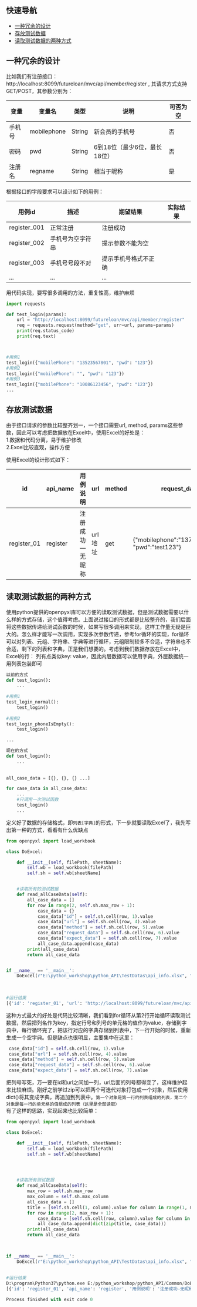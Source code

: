 ## 快速导航
- [一种冗余的设计](#一种冗余的设计）)
- [存放测试数据](#存放测试数据)
- [读取测试数据的两种方式](#读取测试数据的两种方式)





## 一种冗余的设计

比如我们有注册接口：http://localhost:8099/futureloan/mvc/api/member/register , 其请求方式支持GET/POST，其参数分别为：

| 变量 | 变量名 | 类型 | 说明 | 可否为空 |
| -- | -- | -- | -- | -- |
| 手机号 | mobilephone| String | 新会员的手机号 | 否 |
| 密码 | pwd | String | 6到18位（最少6位，最长18位） | 否 |
| 注册名 | regname | String | 相当于昵称 | 是 |

根据接口的字段要求可以设计如下的用例：

| 用例id | 描述 | 期望结果 | 实际结果 |
| -- | -- | -- | -- |
| register_001 | 正常注册  | 注册成功 | |
| register_002 | 手机号为空字符串 | 提示参数不能为空 | |
| register_003 | 手机号号段不对 | 提示手机号格式不正确 | |
| ... | ... | ... |  |

用代码实现，要写很多调用的方法，重复性高，维护麻烦

```python
import requests

def test_login(params):
    url = "http://localhost:8099/futureloan/mvc/api/member/register"
    req = requests.request(method="get", urr=url, params=params)
    print(req.status_code)
    print(req.text)



#用例1
test_login({"mobilePhone": "13523567801", "pwd": "123"})
#用例2
test_login({"mobilePhone": "", "pwd": "123"})
#用例3
test_login({"mobilePhone": "10086123456", "pwd": "123"})
...
```


## 存放测试数据

由于接口请求的参数比较整齐划一，一个接口需要url, method, params这些参数，因此可以考虑把数据放在Excel中，使用Excel的好处是：  
1.数据和代码分离，易于维护修改  
2.Excel比较直观，操作方便  

使用Excel的设计形式如下：  

| id | api_name | 用例说明 | url | method | request_data | expect_data |
| -- | -- | -- | -- | -- | --| -- |
| register_01 | register | 注册成功—无昵称 | url地址 | get|{"mobilephone":"13723456712", "pwd":"test123"}|{"status":1,"code":"10001","data":null,"msg":"注册成功"} |



## 读取测试数据的两种方式
使用python提供的openpyxl库可以方便的读取测试数据，但是测试数据需要以什么样的方式存储，这个值得考虑。上面说过接口的形式都是比较整齐的，我们后面将这些数据传递给测试函数的时候，如果写很多调用来实现，这样工作量无疑是巨大的。怎么样才能写一次调用，实现多次参数传递，参考for循环的实现，for循环可以对列表、元组、字符串、字典等进行循环，元组限制较多不合适，字符串也不合适，剩下的列表和字典，正是我们想要的。考虑到我们数据存放在Excel中，Excel的行： 列有点类似key: value，因此内层数据可以使用字典，外层数据统一用列表包装即可
```python
以前的方式
def test_login():
	...
	
#用例1
test_login_normal():
	test_login()
	
#用例2
test_login_phoneIsEmpty():
	test_login()

...

```

```python
现在的方式
def test_login():
	...
	
	
all_case_data = [{}, {}, {} ...]

for case_data in all_case_data:
	...
	#只调用一次测试函数
	test_login()  
	...
```

定义好了数据的存储格式，即```列表[字典]```的形式，下一步就要读取Excel了，我先写出第一种的方式，看看有什么优缺点   
```python
from openpyxl import load_workbook

class DoExcel:

    def __init__(self, filePath, sheetName):
        self.wb = load_workbook(filePath)
        self.sh = self.wb[sheetName]


    #读取所有的测试数据
    def read_allCaseData(self):
        all_case_data = []
        for row in range(2, self.sh.max_row + 1):
            case_data = {}
            case_data["id"] = self.sh.cell(row, 1).value
            case_data["url"] = self.sh.cell(row, 4).value
            case_data["method"] = self.sh.cell(row, 5).value
            case_data["request_data"] = self.sh.cell(row, 6).value
            case_data["expect_data"] = self.sh.cell(row, 7).value
            all_case_data.append(case_data)
        print(all_case_data)
        return all_case_data


if __name__ == '__main__':
    DoExcel(r"E:\python_workshop\python_API\TestDatas\api_info.xlsx", "case_datas").read_allCaseData()
    
    
    
#运行结果
[{'id': 'register_01', 'url': 'http://localhost:8099/futureloan/mvc/api/member/register', 'method': 'get', 'request_data': '{"mobilephone":"13723456712", "pwd":"test123"}', 'expect_data': '{"status":1,"code":"10001","data":null,"msg":"注册成功"}'}, {'id': 'register_02', 'url': 'http://localhost:8099/futureloan/mvc/api/member/register', 'method': 'get', 'request_data': '{"mobilephone":"13723456713", "pwd":"test123", "regname":"xiaozhai"}', 'expect_data': '{"status":1,"code":"10001","data":null,"msg":"注册成功"}'}, {'id': 'register_03', 'url': 'http://localhost:8099/futureloan/mvc/api/member/register', 'method': 'post', 'request_data': '{"mobilephone":"", "pwd":"test123", "regname":"xiaozhai"}', 'expect_data': '{"status":0,"code":"20103","data":null,"msg":"手机号不能为空"}'}, {'id': 'register_04', 'url': 'http://localhost:8099/futureloan/mvc/api/member/register', 'method': 'get', 'request_data': '{"mobilephone":"13723456715", "pwd":"", "regname":"xiaozhai"}', 'expect_data': '{"status":0,"code":"20103","data":null,"msg":"密码不能为空"}'}, {'id': 'register_05', 'url': 'http://localhost:8099/futureloan/mvc/api/member/register', 'method': 'post', 'request_data': '{"mobilephone":"1372345671", "pwd":"test123", "regname":"xiaozhai"}', 'expect_data': '{"status":0,"code":"20109","data":null,"msg":"手机号码格式不正确"}'}, {'id': 'register_06', 'url': 'http://localhost:8099/futureloan/mvc/api/member/register', 'method': 'get', 'request_data': '{"mobilephone":"137234567156", "pwd":"test123", "regname":"xiaozhai"}', 'expect_data': '{"status":0,"code":"20109","data":null,"msg":"手机号码格式不正确"}'}, {'id': 'register_07', 'url': 'http://localhost:8099/futureloan/mvc/api/member/register', 'method': 'get', 'request_data': '{"mobilephone":"13723456715", "pwd":"test1", "regname":"xiaozhai"}', 'expect_data': '{"status":0,"code":"20108","data":null,"msg":"密码长度必须为6~18"}'}, {'id': 'register_08', 'url': 'http://localhost:8099/futureloan/mvc/api/member/register', 'method': 'get', 'request_data': '{"mobilephone":"13723456715", "pwd":"test123456789012345", "regname":"xiaozhai"}', 'expect_data': '{"status":0,"code":"20108","data":null,"msg":"密码长度必须为6~18"}'}, {'id': 'register_09', 'url': 'http://localhost:8099/futureloan/mvc/api/member/register', 'method': 'get', 'request_data': '{"mobilephone":"13723456713", "pwd":"test123"}', 'expect_data': '{"status":0,"code":"20110","data":null,"msg":"手机号码已被注册"}'}]
```

这种方式最大的好处是代码比较清晰，我们看到for循环从第2行开始循环读取测试数据，然后把列名作为key，指定行号和列号的单元格的值作为value，存储到字典中，每行循环完了，把该行对应的字典存储到列表中，下一行开始的时候，重新生成一个空字典。但是缺点也很明显，主要集中在这里：  

```python
 case_data["id"] = self.sh.cell(row, 1).value
 case_data["url"] = self.sh.cell(row, 4).value
 case_data["method"] = self.sh.cell(row, 5).value
 case_data["request_data"] = self.sh.cell(row, 6).value
 case_data["expect_data"] = self.sh.cell(row, 7).value
```
把列号写死，万一要在id和url之间加一列，url后面的列号都得变了，这样维护起来比较麻烦。刚好之前学过zip可以把两个可迭代对象打包成一个对象，然后使用dict()将其变成字典，再追加到列表中。```第一个对象是第一行的列表组成的列表，第二个对象是每一行的单元格的值组成的列表（这里是全部读取）```  
有了这样的思路，实现起来也比较简单：  


```python
from openpyxl import load_workbook

class DoExcel:

    def __init__(self, filePath, sheetName):
        self.wb = load_workbook(filePath)
        self.sh = self.wb[sheetName]




    #读取所有测试数据
    def read_allCaseData(self):
        max_row = self.sh.max_row
        max_column = self.sh.max_column
        all_case_data = []
        title = [self.sh.cell(1, column).value for column in range(1, max_column + 1)]
        for row in range(2, max_row + 1):
            case_data = [self.sh.cell(row, column).value for column in range(1, self.sh.max_column+1)]
            all_case_data.append(dict(zip(title, case_data)))
        print(all_case_data)
        return all_case_data
        


if __name__ == '__main__':
    DoExcel(r"E:\python_workshop\python_API\TestDatas\api_info.xlsx", "case_datas").read_allCaseData()
    
    
#运行结果
D:\program\Python37\python.exe E:/python_workshop/python_API/Common/DoExcel.py
[{'id': 'register_01', 'api_name': 'register', '用例说明': '注册成功—无昵称', 'url': 'http://localhost:8099/futureloan/mvc/api/member/register', 'method': 'get', 'request_data': '{"mobilephone":"13723456712", "pwd":"test123"}', 'expect_data': '{"status":1,"code":"10001","data":null,"msg":"注册成功"}'}, {'id': 'register_02', 'api_name': 'register', '用例说明': '注册成功—有昵称', 'url': 'http://localhost:8099/futureloan/mvc/api/member/register', 'method': 'get', 'request_data': '{"mobilephone":"13723456713", "pwd":"test123", "regname":"xiaozhai"}', 'expect_data': '{"status":1,"code":"10001","data":null,"msg":"注册成功"}'}, {'id': 'register_03', 'api_name': 'register', '用例说明': '手机号为空', 'url': 'http://localhost:8099/futureloan/mvc/api/member/register', 'method': 'post', 'request_data': '{"mobilephone":"", "pwd":"test123", "regname":"xiaozhai"}', 'expect_data': '{"status":0,"code":"20103","data":null,"msg":"手机号不能为空"}'}, {'id': 'register_04', 'api_name': 'register', '用例说明': '密码为空', 'url': 'http://localhost:8099/futureloan/mvc/api/member/register', 'method': 'get', 'request_data': '{"mobilephone":"13723456715", "pwd":"", "regname":"xiaozhai"}', 'expect_data': '{"status":0,"code":"20103","data":null,"msg":"密码不能为空"}'}, {'id': 'register_05', 'api_name': 'register', '用例说明': '手机号长度少于11位', 'url': 'http://localhost:8099/futureloan/mvc/api/member/register', 'method': 'post', 'request_data': '{"mobilephone":"1372345671", "pwd":"test123", "regname":"xiaozhai"}', 'expect_data': '{"status":0,"code":"20109","data":null,"msg":"手机号码格式不正确"}'}, {'id': 'register_06', 'api_name': 'register', '用例说明': '手机号长度多于11位', 'url': 'http://localhost:8099/futureloan/mvc/api/member/register', 'method': 'get', 'request_data': '{"mobilephone":"137234567156", "pwd":"test123", "regname":"xiaozhai"}', 'expect_data': '{"status":0,"code":"20109","data":null,"msg":"手机号码格式不正确"}'}, {'id': 'register_07', 'api_name': 'register', '用例说明': '密码长度少于8位', 'url': 'http://localhost:8099/futureloan/mvc/api/member/register', 'method': 'get', 'request_data': '{"mobilephone":"13723456715", "pwd":"test1", "regname":"xiaozhai"}', 'expect_data': '{"status":0,"code":"20108","data":null,"msg":"密码长度必须为6~18"}'}, {'id': 'register_08', 'api_name': 'register', '用例说明': '密码长度多于18位', 'url': 'http://localhost:8099/futureloan/mvc/api/member/register', 'method': 'get', 'request_data': '{"mobilephone":"13723456715", "pwd":"test123456789012345", "regname":"xiaozhai"}', 'expect_data': '{"status":0,"code":"20108","data":null,"msg":"密码长度必须为6~18"}'}, {'id': 'register_09', 'api_name': 'register', '用例说明': '重复注册', 'url': 'http://localhost:8099/futureloan/mvc/api/member/register', 'method': 'get', 'request_data': '{"mobilephone":"13723456713", "pwd":"test123"}', 'expect_data': '{"status":0,"code":"20110","data":null,"msg":"手机号码已被注册"}'}]

Process finished with exit code 0
```